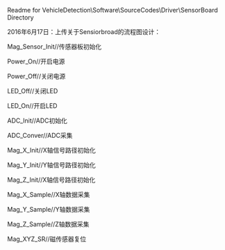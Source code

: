 Readme for VehicleDetection\Software\SourceCodes\Driver\SensorBoard Directory

2016年6月17日：上传关于Sensiorbroad的流程图设计：

 Mag_Sensor_Init//传感器板初始化

 Power_On//开启电源

 Power_Off//关闭电源

 LED_Off//关闭LED

 LED_On//开启LED

 ADC_Init//ADC初始化 

 ADC_Conver//ADC采集

 Mag_X_Init//X轴信号路径初始化

 Mag_Y_Init//Y轴信号路径初始化

 Mag_Z_Init//X轴信号路径初始化

 Mag_X_Sample//X轴数据采集

 Mag_Y_Sample//Y轴数据采集

 Mag_Z_Sample//Z轴数据采集

 Mag_XYZ_SR//磁传感器复位
